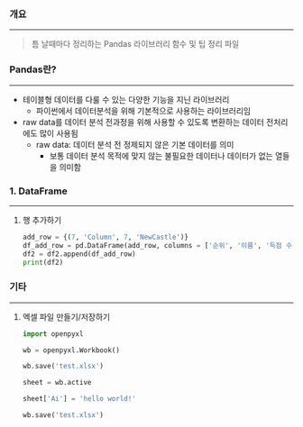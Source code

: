 ### 개요

---

>   틈 날때마다 정리하는 Pandas 라이브러리 함수 및 팁 정리 파일



### Pandas란?

---

-   테이블형 데이터를 다룰 수 있는 다양한 기능을 지닌 라이브러리
    -   파이썬에서 데이터분석을 위해 기본적으로 사용하는 라이브러리임
-   raw data를 데이터 분석 전과정을 위해 사용할 수 있도록 변환하는 데이터 전처리에도 많이 사용됨
    -   raw data: 데이터 분석 전 정제되지 않은 기본 데이터를 의미
        -   보통 데이터 분석 목적에 맞지 않는 불필요한 데이터나 데이터가 없는 열들을 의미함

### 1. DataFrame

---

1.   행 추가하기

     ```python
     add_row = {(7, 'Column', 7, 'NewCastle')}
     df_add_row = pd.DataFrame(add_row, columns = ['순위', '이름', '득점 수', '소속팀'])
     df2 = df2.append(df_add_row)
     print(df2)
     ```

     

### 기타

---

1.   엑셀 파일 만들기/저장하기

     ```python
     import openpyxl
     
     wb = openpyxl.Workbook()
     
     wb.save('test.xlsx')
     
     sheet = wb.active
     
     sheet['Ai'] = 'hello world!'
     
     wb.save('test.xlsx')
     ```

     
